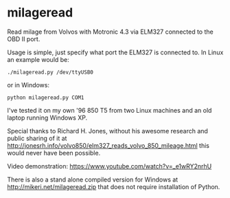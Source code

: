 # milageread
Read milage from Volvos with Motronic 4.3 via ELM327 connected to the OBD II port.

Usage is simple, just specify what port the ELM327 is connected to. In Linux an example would be:
```
./milageread.py /dev/ttyUSB0
```

or in Windows:
```
python milageread.py COM1
```

I've tested it on my own '96 850 T5 from two Linux machines and an old laptop running Windows XP.

Special thanks to Richard H. Jones, without his awesome research and public sharing of it at
http://jonesrh.info/volvo850/elm327_reads_volvo_850_mileage.html this would never have been possible.

Video demonstration: https://www.youtube.com/watch?v=_e1wRY2nrhU

There is also a stand alone compiled version for Windows at http://mikeri.net/milageread.zip that does not require installation of Python.
